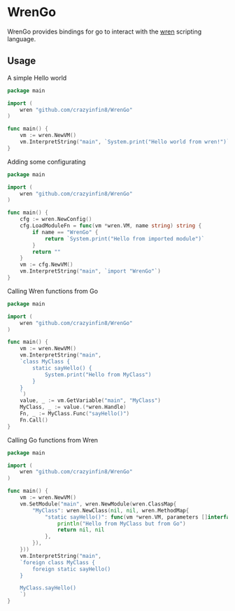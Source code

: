 # WrenGo

WrenGo provides bindings for go to interact with the [wren](https://wren.io/) scripting language.

## Usage
A simple Hello world

```Go
package main

import (
	wren "github.com/crazyinfin8/WrenGo"
)

func main() {
	vm := wren.NewVM()
	vm.InterpretString("main", `System.print("Hello world from wren!")`)
}
```

Adding some configurating

```Go
package main

import (
	wren "github.com/crazyinfin8/WrenGo"
)

func main() {
	cfg := wren.NewConfig()
	cfg.LoadModuleFn = func(vm *wren.VM, name string) string {
		if name == "WrenGo" {
			return `System.print("Hello from imported module")`
		}
		return ""
	}
	vm := cfg.NewVM()
	vm.InterpretString("main", `import "WrenGo"`)
}
```

Calling Wren functions from Go

```Go
package main

import (
	wren "github.com/crazyinfin8/WrenGo"
)

func main() {
	vm := wren.NewVM()
	vm.InterpretString("main", 
	`class MyClass {
		static sayHello() {
			System.print("Hello from MyClass")
		}
	}
	`)
	value, _ := vm.GetVariable("main", "MyClass")
	MyClass, _ := value.(*wren.Handle)
	Fn, _ := MyClass.Func("sayHello()")
	Fn.Call()
}
```

Calling Go functions from Wren

```Go
package main

import (
	wren "github.com/crazyinfin8/WrenGo"
)

func main() {
	vm := wren.NewVM()
	vm.SetModule("main", wren.NewModule(wren.ClassMap{
		"MyClass": wren.NewClass(nil, nil, wren.MethodMap{
			"static sayHello()": func(vm *wren.VM, parameters []interface{}) (interface{}, error) {
				println("Hello from MyClass but from Go")
				return nil, nil
			},
		}),
	}))
	vm.InterpretString("main", 
	`foreign class MyClass {
		foreign static sayHello()
	}

	MyClass.sayHello()
	`)
}
```